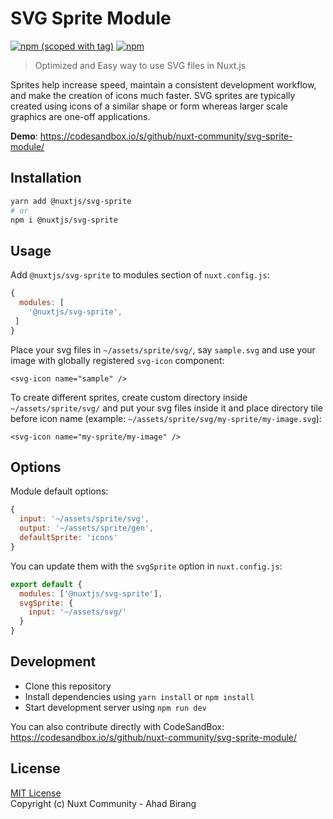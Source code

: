 # SVG Sprite Module

[![npm (scoped with tag)](https://img.shields.io/npm/v/@nuxtjs/svg-sprite/latest.svg?style=flat-square)](https://npmjs.com/package/nuxt-svg-loader)
[![npm](https://img.shields.io/npm/dt/@nuxtjs/svg-sprite.svg?style=flat-square)](https://npmjs.com/package/@nuxtjs/svg-sprite)

> Optimized and Easy way to use SVG files in Nuxt.js

Sprites help increase speed, maintain a consistent development workflow, and make the creation of icons much faster. SVG sprites are typically created using icons of a similar shape or form whereas larger scale graphics are one-off applications.

**Demo**: https://codesandbox.io/s/github/nuxt-community/svg-sprite-module/

## Installation

```bash
yarn add @nuxtjs/svg-sprite
# or
npm i @nuxtjs/svg-sprite
```

## Usage

Add `@nuxtjs/svg-sprite` to modules section of `nuxt.config.js`:

```js
{
  modules: [
    '@nuxtjs/svg-sprite',
 ]
}
```

Place your svg files in `~/assets/sprite/svg/`, say `sample.svg` and use your image with globally registered `svg-icon` component:

```vue
<svg-icon name="sample" />
```

To create different sprites, create custom directory inside `~/assets/sprite/svg/` and put your svg files inside it and place directory tile before icon name (example: `~/assets/sprite/svg/my-sprite/my-image.svg`):

```vue
<svg-icon name="my-sprite/my-image" />
```

## Options

Module default options:

```js
{
  input: '~/assets/sprite/svg',
  output: '~/assets/sprite/gen',
  defaultSprite: 'icons'
}
```

You can update them with the `svgSprite` option in `nuxt.config.js`:

```js
export default {
  modules: ['@nuxtjs/svg-sprite'],
  svgSprite: {
    input: '~/assets/svg/'
  }
}
```

## Development

- Clone this repository
- Install dependencies using `yarn install` or `npm install`
- Start development server using `npm run dev`

You can also contribute directly with CodeSandBox: https://codesandbox.io/s/github/nuxt-community/svg-sprite-module/

## License

[MIT License](./LICENSE)  
Copyright (c) Nuxt Community - Ahad Birang
